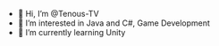 - 👋 Hi, I’m @Tenous-TV
- 👀 I’m interested in Java and C#, Game Development
- 🌱 I’m currently learning Unity


<!---
Tenous-TV/Tenous-TV is a ✨ special ✨ repository because its `README.md` (this file) appears on your GitHub profile.
You can click the Preview link to take a look at your changes.
--->
